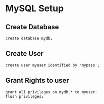# MySQL Setup

## Create Database

```mysql
create database mydb;
```

## Create User

```mysql
create user myuser identified by 'mypass';

```

## Grant Rights to user

```mysql
grant all privileges on mydb.* to myuser;
flush privileges;
```
